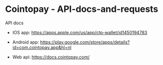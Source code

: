 # Cointopay - API-docs-and-requests
API docs

+ IOS app:
https://apps.apple.com/us/app/ctp-wallet/id1450194783

+ Android app:
https://play.google.com/store/apps/details?id=com.cointopay.app&hl=nl

+ Web api:
https://docs.cointopay.com/
